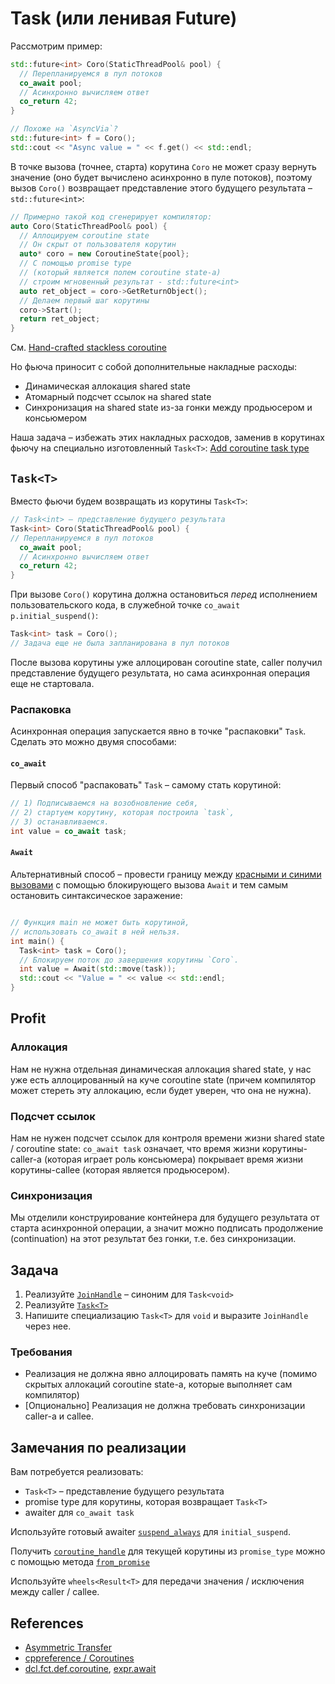 # Task (или ленивая Future)

Рассмотрим пример:

```cpp
std::future<int> Coro(StaticThreadPool& pool) {
  // Перепланируемся в пул потоков
  co_await pool;
  // Асинхронно вычисляем ответ
  co_return 42;
}

// Похоже на `AsyncVia`?
std::future<int> f = Coro();
std::cout << "Async value = " << f.get() << std::endl;
```

В точке вызова (точнее, старта) корутина `Coro` не может сразу вернуть значение (оно будет вычислено асинхронно в пуле потоков), поэтому вызов `Coro()` возвращает представление этого будущего результата – `std::future<int>`:

```cpp
// Примерно такой код сгенерирует компилятор:
auto Coro(StaticThreadPool& pool) {
  // Аллоцируем coroutine state
  // Он скрыт от пользователя корутин
  auto* coro = new CoroutineState{pool};
  // С помощью promise type 
  // (который является полем coroutine state-а) 
  // строим мгновенный результат - std::future<int>
  auto ret_object = coro->GetReturnObject();
  // Делаем первый шаг корутины
  coro->Start();
  return ret_object;
}
```

См. [Hand-crafted stackless coroutine](https://gitlab.com/Lipovsky/stackless_examples/-/blob/master/state_machine_4/main.cpp)

Но фьюча приносит с собой дополнительные накладные расходы:
- Динамическая аллокация shared state
- Атомарный подсчет ссылок на shared state
- Синхронизация на shared state из-за гонки между продьюсером и консьюмером

Наша задача – избежать этих накладных расходов, заменив в корутинах фьючу на специально изготовленный `Task<T>`: [Add coroutine task type](http://www.open-std.org/jtc1/sc22/wg21/docs/papers/2018/p1056r0.html)

## `Task<T>`

Вместо фьючи будем возвращать из корутины `Task<T>`:

```cpp
// Task<int> – представление будущего результата
Task<int> Coro(StaticThreadPool& pool) {
// Перепланируемся в пул потоков
  co_await pool;
  // Асинхронно вычисляем ответ
  co_return 42;
}
```

При вызове `Coro()` корутина должна остановиться _перед_ исполнением пользовательского кода, в служебной точке `co_await p.initial_suspend()`:

```cpp
Task<int> task = Coro();
// Задача еще не была запланирована в пул потоков
```

После вызова корутины уже аллоцирован coroutine state, caller получил представление будущего результата, но сама асинхронная операция еще не стартовала.

### Распаковка

Асинхронная операция запускается явно в точке "распаковки" `Task`. Сделать это можно двумя способами:

#### `co_await`

Первый способ "распаковать" `Task` – самому стать корутиной:
```cpp
// 1) Подписываемся на возобновление себя,
// 2) стартуем корутину, которая построила `task`,
// 3) останавливаемся.
int value = co_await task;
```

#### `Await`

Альтернативный способ – провести границу между [красными и синими вызовами](https://journal.stuffwithstuff.com/2015/02/01/what-color-is-your-function/) с помощью блокирующего вызова `Await` и тем самым остановить синтаксическое заражение:
```cpp

// Функция main не может быть корутиной,
// использовать co_await в ней нельзя.
int main() {
  Task<int> task = Coro();
  // Блокируем поток до завершения корутины `Coro`.
  int value = Await(std::move(task));
  std::cout << "Value = " << value << std::endl;
}

```

## Profit

### Аллокация

Нам не нужна отдельная динамическая аллокация shared state, у нас уже есть аллоцированный на куче coroutine state (причем компилятор может стереть эту аллокацию, если будет уверен, что она не нужна).

### Подсчет ссылок

Нам не нужен подсчет ссылок для контроля времени жизни shared state / coroutine state: `co_await task` означает, что время жизни корутины-caller-а (которая играет роль консьюмера) покрывает время жизни корутины-callee (которая является продьюсером).

### Синхронизация

Мы отделили конструирование контейнера для будущего результата от старта асинхронной операции, а значит можно подписать продолжение (continuation) на этот результат без гонки, т.е. без синхронизации.

## Задача

1) Реализуйте [`JoinHandle`](task/join_handle.hpp) – синоним для `Task<void>`
2) Реализуйте [`Task<T>`](task/task.hpp)
3) Напишите специализацию `Task<T>` для `void` и выразите `JoinHandle` через нее.

### Требования

- Реализация не должна явно аллоцировать память на куче (помимо скрытых аллокаций coroutine state-а, которые выполняет сам компилятор)
- [Опционально] Реализация не должна требовать синхронизации caller-а и callee.

## Замечания по реализации

Вам потребуется реализовать:

- `Task<T>` – представление будущего результата
- promise type для корутины, которая возвращает `Task<T>`
- awaiter для `co_await task`

Используйте готовый awaiter [`suspend_always`](https://en.cppreference.com/w/cpp/coroutine/suspend_always) для `initial_suspend`.

Получить [`coroutine_handle`](https://en.cppreference.com/w/cpp/coroutine/coroutine_handle) для текущей корутины из `promise_type` можно с помощью метода [`from_promise`](https://en.cppreference.com/w/cpp/coroutine/coroutine_handle/from_promise)

Используйте `wheels<Result<T>` для передачи значения / исключения между caller / callee.

## References

- [Asymmetric Transfer](https://lewissbaker.github.io/)
- [cppreference / Coroutines](https://en.cppreference.com/w/cpp/language/coroutines)
- [dcl.fct.def.coroutine](https://eel.is/c++draft/dcl.fct.def.coroutine), [expr.await](https://eel.is/c++draft/expr.await#:co_await)
